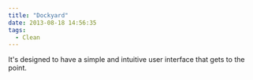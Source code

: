 ```yaml
---
title: "Dockyard"
date: 2013-08-18 14:56:35
tags: 
  - Clean
---
```


It's designed to have a simple and intuitive user interface that gets to the point.
